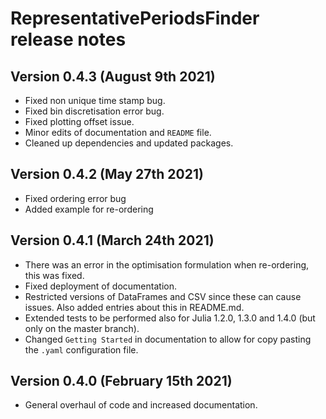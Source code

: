 RepresentativePeriodsFinder release notes
==========================================

Version 0.4.3 (August 9th 2021)
---------------------------------

- Fixed non unique time stamp bug.
- Fixed bin discretisation error bug.
- Fixed plotting offset issue.
- Minor edits of documentation and `README` file.
- Cleaned up dependencies and updated packages.

Version 0.4.2 (May 27th 2021)
---------------------------------

- Fixed ordering error bug
- Added example for re-ordering

Version 0.4.1 (March 24th 2021)
---------------------------------

- There was an error in the optimisation formulation when re-ordering, this was fixed.
- Fixed deployment of documentation.
- Restricted versions of DataFrames and CSV since these can cause issues. Also added entries about this in README.md.
- Extended tests to be performed also for Julia 1.2.0, 1.3.0 and 1.4.0 (but only on the master branch).
- Changed `Getting Started` in documentation to allow for copy pasting the `.yaml` configuration file.

Version 0.4.0 (February 15th 2021)
---------------------------------

- General overhaul of code and increased documentation.
